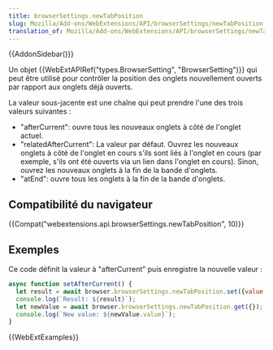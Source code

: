 ```yaml
---
title: browserSettings.newTabPosition
slug: Mozilla/Add-ons/WebExtensions/API/browserSettings/newTabPosition
translation_of: Mozilla/Add-ons/WebExtensions/API/browserSettings/newTabPosition
---
```

{{AddonSidebar()}}

Un objet {{WebExtAPIRef("types.BrowserSetting", "BrowserSetting")}} qui peut être utilisé pour contrôler la position des onglets nouvellement ouverts par rapport aux onglets déjà ouverts.

La valeur sous-jacente est une chaîne qui peut prendre l'une des trois valeurs suivantes :

- "afterCurrent": ouvre tous les nouveaux onglets à côté de l'onglet actuel.
- "relatedAfterCurrent": La valeur par défaut. Ouvrez les nouveaux onglets à côté de l'onglet en cours s'ils sont liés à l'onglet en cours (par exemple, s'ils ont été ouverts via un lien dans l'onglet en cours). Sinon, ouvrez les nouveaux onglets à la fin de la bande d'onglets.
- "atEnd": ouvre tous les onglets à la fin de la bande d'onglets.

## Compatibilité du navigateur

{{Compat("webextensions.api.browserSettings.newTabPosition", 10)}}

## Exemples

Ce code définit la valeur à "afterCurrent" puis enregistre la nouvelle valeur :

```js
async function setAfterCurrent() {
  let result = await browser.browserSettings.newTabPosition.set({value: "afterCurrent"});
  console.log(`Result: ${result}`);
  let newValue = await browser.browserSettings.newTabPosition.get({});
  console.log(`New value: ${newValue.value}`);
}
```

{{WebExtExamples}}
